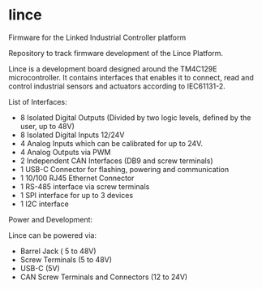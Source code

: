 # lince
Firmware for the Linked Industrial Controller platform

Repository to track firmware development of the Lince Platform. 

Lince is a development board designed around the TM4C129E microcontroller. It contains interfaces that enables it to connect, read and control industrial sensors and actuators according to IEC61131-2.

List of Interfaces: 

- 8 Isolated Digital Outputs (Divided by two logic levels, defined by the user, up to 48V)
- 8 Isolated Digital Inputs 12/24V
- 4 Analog Inputs which can be calibrated for up to 24V.
- 4 Analog Outputs via PWM
- 2 Independent CAN Interfaces (DB9 and screw terminals)
- 1 USB-C Connector for flashing, powering and communication
- 1 10/100 RJ45 Ethernet Connector 
- 1 RS-485 interface via screw terminals
- 1 SPI interface for up to 3 devices
- 1 I2C interface

Power and Development:

Lince can be powered via:
- Barrel Jack ( 5 to 48V)
- Screw Terminals (5 to 48V)
- USB-C (5V)
- CAN Screw Terminals and Connectors (12 to 24V)




